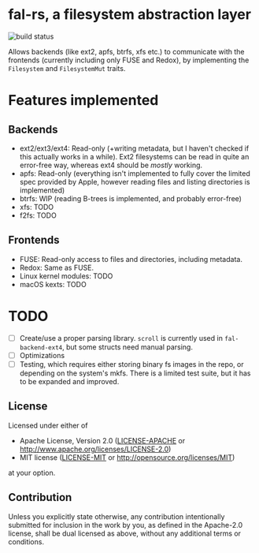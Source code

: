 # fal-rs, a filesystem abstraction layer
![build status](https://gitlab.com/4lDO2/fal-rs/badges/master/pipeline.svg)

Allows backends (like ext2, apfs, btrfs, xfs etc.) to communicate with the frontends (currently including only FUSE and Redox), by implementing the `Filesystem` and `FilesystemMut` traits.

# Features implemented
## Backends
- ext2/ext3/ext4: Read-only (+writing metadata, but I haven't checked if this actually works in a while). Ext2 filesystems can be read in quite an error-free way, whereas ext4 should be _mostly_ working.
- apfs: Read-only (everything isn't implemented to fully cover the limited spec provided by Apple, however reading files and listing directories is implemented)
- btrfs: WIP (reading B-trees is implemented, and probably error-free)
- xfs: TODO
- f2fs: TODO

## Frontends
- FUSE: Read-only access to files and directories, including metadata.
- Redox: Same as FUSE.
- Linux kernel modules: TODO
- macOS kexts: TODO

# TODO
- [ ] Create/use a proper parsing library. `scroll` is currently used in `fal-backend-ext4`, but some structs need manual parsing.
- [ ] Optimizations
- [ ] Testing, which requires either storing binary fs images in the repo, or depending on the system's mkfs. There is a limited test suite, but it has to be expanded and improved.

## License

Licensed under either of

 * Apache License, Version 2.0
   ([LICENSE-APACHE](LICENSE-APACHE) or http://www.apache.org/licenses/LICENSE-2.0)
 * MIT license
   ([LICENSE-MIT](LICENSE-MIT) or http://opensource.org/licenses/MIT)

at your option.

## Contribution

Unless you explicitly state otherwise, any contribution intentionally submitted
for inclusion in the work by you, as defined in the Apache-2.0 license, shall be
dual licensed as above, without any additional terms or conditions.
